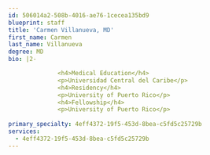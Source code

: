 ```yaml
---
id: 506014a2-508b-4016-ae76-1cecea135bd9
blueprint: staff
title: 'Carmen Villanueva, MD'
first_name: Carmen
last_name: Villanueva
degree: MD
bio: |2-

              <h4>Medical Education</h4>
              <p>Universidad Central del Caribe</p>
              <h4>Residency</h4>
              <p>University of Puerto Rico</p>
              <h4>Fellowship</h4>
              <p>University of Puerto Rico</p>
          
primary_specialty: 4eff4372-19f5-453d-8bea-c5fd5c25729b
services:
  - 4eff4372-19f5-453d-8bea-c5fd5c25729b
---
```

